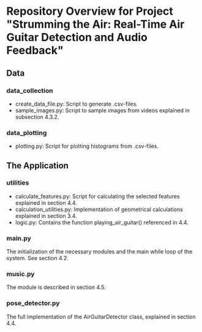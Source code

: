 # Repository Overview for Project "Strumming the Air: Real-Time Air Guitar Detection and Audio Feedback"

## Data
### data_collection
- create_data_file.py: Script to generate .csv-files.
- sample_images.py: Script to sample images from videos explained in subsection 4.3.2.

### data_plotting
- plotting.py: Script for plotting histograms from .csv-files.

## The Application
### utilities
- calculate_features.py: Script for calculating the selected features explained in section 4.4.
- calculation_utilities.py: Implementation of geometrical calculations explained in section 3.4.
- logic.py: Contains the function playing_air_guitar() referenced in 4.4.

### main.py
The initialization of the necessary modules and the main while loop of the system. See section 4.2.

### music.py
The module is described in section 4.5.

### pose_detector.py
The full implementation of the AirGuitarDetector class, explained in section 4.4.
